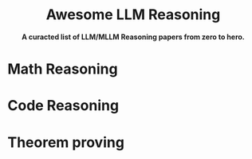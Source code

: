 <a name="readme-top"></a>

<h1 align="center"> Awesome LLM Reasoning </h1>

<p align="center">
  <b> A curacted list of LLM/MLLM Reasoning papers from zero to hero. </b>
</p>

# Math Reasoning


# Code Reasoning

# Theorem proving
